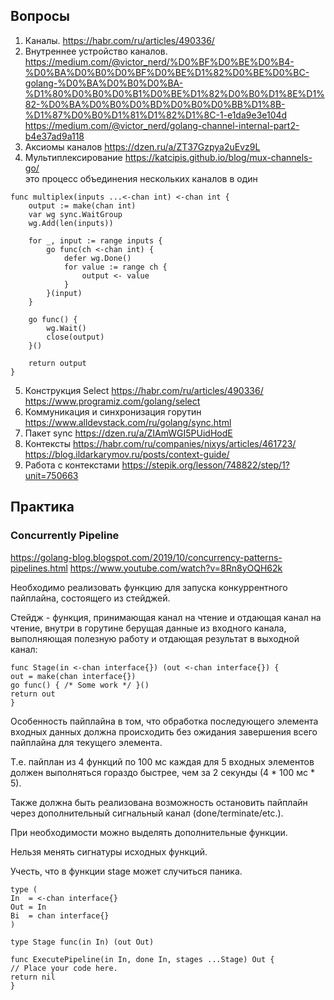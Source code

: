 ## Вопросы
1. Каналы. https://habr.com/ru/articles/490336/
2. Внутреннее устройство каналов. https://medium.com/@victor_nerd/%D0%BF%D0%BE%D0%B4-%D0%BA%D0%B0%D0%BF%D0%BE%D1%82%D0%BE%D0%BC-golang-%D0%BA%D0%B0%D0%BA-%D1%80%D0%B0%D0%B1%D0%BE%D1%82%D0%B0%D1%8E%D1%82-%D0%BA%D0%B0%D0%BD%D0%B0%D0%BB%D1%8B-%D1%87%D0%B0%D1%81%D1%82%D1%8C-1-e1da9e3e104d https://medium.com/@victor_nerd/golang-channel-internal-part2-b4e37ad9a118
3. Аксиомы каналов https://dzen.ru/a/ZT37Gzpya2uEvz9L
4. Мультиплексирование https://katcipis.github.io/blog/mux-channels-go/   
это процесс объединения нескольких каналов в один   
```
func multiplex(inputs ...<-chan int) <-chan int {
    output := make(chan int)
    var wg sync.WaitGroup
    wg.Add(len(inputs))

    for _, input := range inputs {
        go func(ch <-chan int) {
            defer wg.Done()
            for value := range ch {
                output <- value
            }
        }(input)
    }

    go func() {
        wg.Wait()
        close(output)
    }()

    return output
}
```
5. Конструкция Select https://habr.com/ru/articles/490336/ https://www.programiz.com/golang/select
6. Коммуникация и синхронизация горутин  https://www.alldevstack.com/ru/golang/sync.html
7. Пакет sync https://dzen.ru/a/ZIAmWGI5PUidHodE
8. Контексты https://habr.com/ru/companies/nixys/articles/461723/ https://blog.ildarkarymov.ru/posts/context-guide/
9. Работа с контекстами https://stepik.org/lesson/748822/step/1?unit=750663

## Практика
### Concurrently Pipeline
https://golang-blog.blogspot.com/2019/10/concurrency-patterns-pipelines.html
https://www.youtube.com/watch?v=8Rn8yOQH62k

Необходимо реализовать функцию для запуска конкуррентного пайплайна, состоящего из стейджей.

Стейдж - функция, принимающая канал на чтение и отдающая канал на чтение, внутри в горутине берущая данные из входного канала, выполняющая полезную работу и отдающая результат в выходной канал:
```
func Stage(in <-chan interface{}) (out <-chan interface{}) {
out = make(chan interface{})
go func() { /* Some work */ }()
return out
}
```

Особенность пайплайна в том, что обработка последующего элемента входных данных должна происходить без ожидания завершения всего пайплайна для текущего элемента.

Т.е. пайплан из 4 функций по 100 мс каждая для 5 входных элементов должен выполняться гораздо быстрее, чем за 2 секунды (4 * 100 мс * 5).

Также должна быть реализована возможность остановить пайплайн через дополнительный сигнальный канал (done/terminate/etc.).

При необходимости можно выделять дополнительные функции.

Нельзя менять сигнатуры исходных функций.

Учесть, что в функции stage может случиться паника.
```
type (
In  = <-chan interface{}
Out = In
Bi  = chan interface{}
)

type Stage func(in In) (out Out)

func ExecutePipeline(in In, done In, stages ...Stage) Out {
// Place your code here.
return nil
}
```
